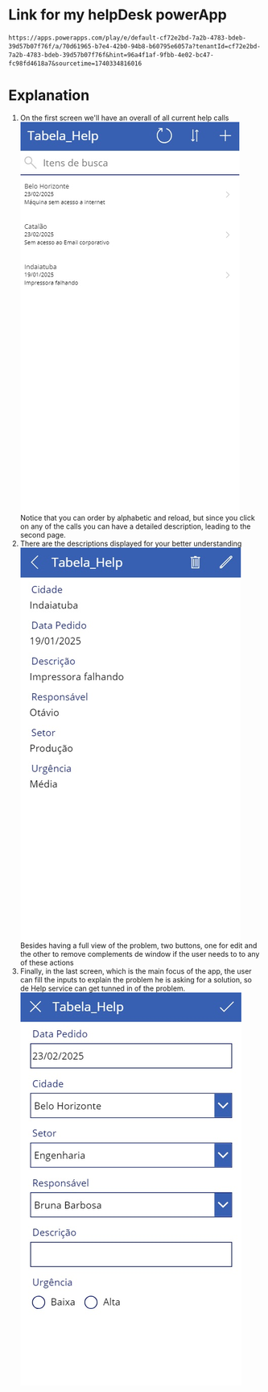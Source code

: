 # Link for my helpDesk powerApp
`https://apps.powerapps.com/play/e/default-cf72e2bd-7a2b-4783-bdeb-39d57b07f76f/a/70d61965-b7e4-42b0-94b8-b60795e6057a?tenantId=cf72e2bd-7a2b-4783-bdeb-39d57b07f76f&hint=96a4f1af-9fbb-4e02-bc47-fc98fd4618a7&sourcetime=1740334816016`

# Explanation
1. On the first screen we'll have an overall of all current help calls
![First screen](./firstScreen.jpg)
Notice that you can order by alphabetic and reload, but since you click on any of the calls you can have a detailed description, leading to the second page.
2. There are the descriptions displayed for your better understanding
![Second screen](./secondScreen.jpg)
Besides having a full view of the problem, two buttons, one for edit and the other to remove complements de window if the user needs to to any of these actions
3. Finally, in the last screen, which is the main focus of the app, the user can fill the inputs to explain the problem he is asking for a solution, so de Help service can get tunned in of the problem.
![Third screen](./thirdScreen.jpg)



